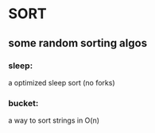 # SORT

## some random sorting algos

### sleep:

a optimized sleep sort (no forks)

### bucket:

a way to sort strings in O(n)
